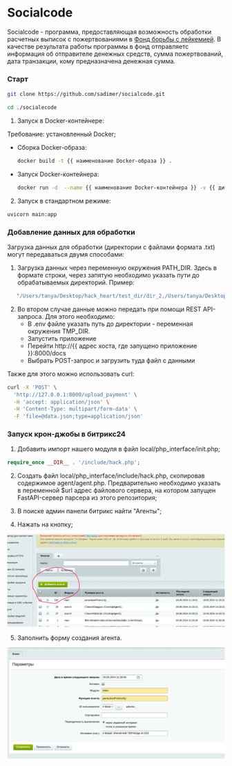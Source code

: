 # Socialcode 

Socialcode - программа, предоставляющая возможность обработки расчетных выписок с пожертвованиями в [Фонд борьбы с лейкемией](https://leikozu.net). В качестве результата работы программы в фонд отправляетс информация об отправителе денежных средств, сумма пожертвований, дата транзакции, кому предназначена денежная сумма. 

### Старт

 ```bash
git clone https://github.com/sadimer/socialcode.git
```

```bash
cd ./socialecode
```

1. Запуск в Docker-контейнере:

Требование: установленный Docker; 
  
- Сборка Docker-образа:
  
  ```bash
  docker build -t {{ наименование Docker-образа }} .
  ```

- Запуск Docker-контейнера:
     
  ```bash
  docker run -d  --name {{ наименование Docker-контейнера }} -v {{ директория на локальном узле с данными }}:{{ директория в Docker-контейнере с данными }} -e PATH_DIR={{директория с данными внутри Docker-контейнера}} -p 8000:8000 {{ наименование Docker-образа }}
  ```

2. Запуск в стандартном режиме:

```bash
uvicorn main:app
```

### Добавление данных для обработки 

Загрузка данных для обработки (директории с файлами формата .txt) могут передаваться двумя способами: 

1. Загрузка данных через переменную окружения PATH_DIR. Здесь в формате строки, через запятую необходимо указать пути до обрабатываемых директорий. Пример:
   
```bash
   "/Users/tanya/Desktop/hack_heart/test_dir/dir_2,/Users/tanya/Desktop/hack_heart/test_dir/dir_1"
```

2. Во втором случае данные можно передать при помощи REST API-запроса. Для этого необходимо:
   - В .env файле указать путь до директории - переменная окружения TMP_DIR.
   - Запустить приложение
   - Перейти http://{{ адрес хоста, где запущено приложение }}:8000/docs
   - Выбрать POST-запрос и загрузить туда файл с данными

Также для этого можно использовать curl: 

```bash
curl -X 'POST' \
  'http://127.0.0.1:8000/upload_payment' \
  -H 'accept: application/json' \
  -H 'Content-Type: multipart/form-data' \
  -F 'file=@data.json;type=application/json'
```


### Запуск крон-джобы в битрикс24

1. Добавить импорт нашего модуля в файл local/php_interface/init.php;
```php
require_once __DIR__ . '/include/hack.php';
```

2. Создать файл local/php_interface/include/hack.php, скопировав содержимое agent/agent.php. Предварительно необходимо указать в переменной $url адрес файлового сервера, на котором запущен FastAPI-сервер парсера из этого репозитория;
3. В поиске админ панели битрикс найти "Агенты";
   
4. Нажать на кнопку;

![Кнопка](images/Screen%20Capture_select-area_20240519113114.png)
   
5. Заполнить форму создания агента.

![Агент](images/Screen%20Capture_select-area_20240519113828.png)
